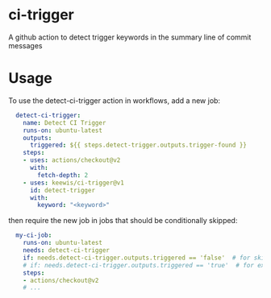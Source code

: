 # ci-trigger
A github action to detect trigger keywords in the summary line of commit messages

# Usage

To use the detect-ci-trigger action in workflows, add a new job:

```yaml
  detect-ci-trigger:
    name: Detect CI Trigger
    runs-on: ubuntu-latest
    outputs:
      triggered: ${{ steps.detect-trigger.outputs.trigger-found }}
    steps:
    - uses: actions/checkout@v2
      with:
        fetch-depth: 2
    - uses: keewis/ci-trigger@v1
      id: detect-trigger
      with:
        keyword: "<keyword>"
```

then require the new job in jobs that should be conditionally skipped:

```yaml
  my-ci-job:
    runs-on: ubuntu-latest
    needs: detect-ci-trigger
    if: needs.detect-ci-trigger.outputs.triggered == 'false'  # for skipped ci
    # if: needs.detect-ci-trigger.outputs.triggered == 'true'  # for explicitly enabled ci
    steps:
    - actions/checkout@v2
    # ...
```
